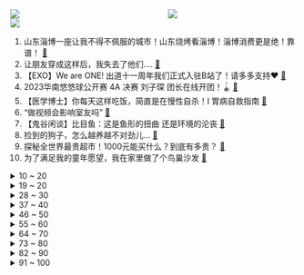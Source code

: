 <div >
	<a style="float:left;width:55%;" href = "https://github.com/anuraghazra/github-readme-stats">
	 <img src = "https://github-readme-stats.vercel.app/api?username=iuuuuuaena&theme=buefy&show_icons=true"/>
	</a>
	<a  style="float:right;width:45%" href = "https://github.com/anuraghazra/github-readme-stats">
	 <img  src="https://github-readme-stats.vercel.app/api/top-langs/?username=anuraghazra&layout=compact"/>
	</a>
	</div>

[![](https://img.shields.io/badge/jxd-@jxdgogogo.xyz-yellowgreen.svg)](https://www.jxdgogogo.xyz)<br>
1. 山东淄博一座让我不得不佩服的城市！山东烧烤看淄博！淄博消费更是绝！靠谱！ [:link:](//www.bilibili.com/video/BV1dT411p7Kd) <br>
2. 让朋友穿成这样后，我失去了他们.... [:link:](//www.bilibili.com/video/BV15s4y1m786) <br>
3. 【EXO】We are ONE! 出道十一周年我们正式入驻B站了！请多多支持♥ [:link:](//www.bilibili.com/video/BV14h411g7nH) <br>
4. 2023华南悠悠球公开赛 4A 决赛 刘子琛 团长在线开团！🪀 [:link:](//www.bilibili.com/video/BV1Ds4y1275K) <br>
5. 【医学博士】你每天这样吃饭，简直是在慢性自杀！I 胃病自救指南 [:link:](//www.bilibili.com/video/BV1VM411N7qc) <br>
6. “做视频会影响室友吗” [:link:](//www.bilibili.com/video/BV1Ym4y1B7zo) <br>
7. 【鬼谷闲谈】比目鱼：这是鱼形的扭曲 还是环境的沦丧 [:link:](//www.bilibili.com/video/BV1R24y157oF) <br>
8. 捡到的狗子，怎么越养越不对劲儿… [:link:](//www.bilibili.com/video/BV1Ba4y1T7ZN) <br>
9. 探秘全世界最贵超市！1000元能买什么？到底有多贵？ [:link:](//www.bilibili.com/video/BV1524y1L7KW) <br>
10. 为了满足我的童年愿望，我在家里做了个鸟巢沙发 [:link:](//www.bilibili.com/video/BV1Ps4y1m7jF) <br>
<details>
<summary>10 ~ 20</summary>

11. 说不心动，是假的！！.... [:link:](//www.bilibili.com/video/BV1ov4y1n71h) <br>
12. 开挂无法提升智力 [:link:](//www.bilibili.com/video/BV1qh411g7Lr) <br>
13. 猛女cos铃芽一口气暴走50公里！！！！什么二次元行为？ [:link:](//www.bilibili.com/video/BV1No4y1n7bs) <br>
14. 夺命狂奔！10位up主共享定位捉迷藏！ [:link:](//www.bilibili.com/video/BV1Xs4y127g4) <br>
15. 我在打烊的火锅店里偷东西吃！ [:link:](//www.bilibili.com/video/BV19a4y1K7Ne) <br>
16. 【warma】我要写书啦！！！ [:link:](//www.bilibili.com/video/BV1oM4y1y7Q4) <br>
17. 难道这就是我的通灵兽？ 被乌鸦认主全过程 [:link:](//www.bilibili.com/video/BV1J24y1L744) <br>
18. 《崩坏：星穹铁道》姬子角色PV——「追星星的人」 [:link:](//www.bilibili.com/video/BV1tT411W7T9) <br>
19. 划走将会永久失去，真的很久！ [:link:](//www.bilibili.com/video/BV1cm4y1B7eM) <br>
</details>
<details>
<summary>19 ~ 20</summary>

20. 狂 飙 大 学 版 [:link:](//www.bilibili.com/video/BV1EL411U7yA) <br>
21. 三代猛士来了！我太激动了！ [:link:](//www.bilibili.com/video/BV1HV4y1D7yK) <br>
22. 拿着3000块去王嘉尔同款夜店蹦迪到底够不够？【凭啥这么贵57/还愿挑战21/夜店之王03-KOR】 [:link:](//www.bilibili.com/video/BV1bh411g71n) <br>
23. 给院儿里的流浪猫们制作“夏季竹筒饮水器” [:link:](//www.bilibili.com/video/BV1HM4y1178B) <br>
24. 停更了快两年半，网上竟说我死了？！ [:link:](//www.bilibili.com/video/BV1Hs4y1m7pv) <br>
25. 这短短的1小时，铭刻着多少人的童年回忆！！ [:link:](//www.bilibili.com/video/BV1xV4y1D71G) <br>
26. 不同段位的人像摄影师如何拍照？该说不说，第一种摄影师大家应该都遇到过吧！ [:link:](//www.bilibili.com/video/BV1hs4y1N7QS) <br>
27. 吃上一口海胆饺！所有烦恼都逃跑！ [:link:](//www.bilibili.com/video/BV1AN411w7pL) <br>
28. 小朋友们好，我是演员孙彦军，我来B站了～ [:link:](//www.bilibili.com/video/BV1Jh411M7Uj) <br>
</details>
<details>
<summary>28 ~ 30</summary>

29. 世界名曲+世界名运镜灯光=？ [:link:](//www.bilibili.com/video/BV1Ra4y1K7Wn) <br>
30. 凌晨12点被可爱室友叫醒的你 [:link:](//www.bilibili.com/video/BV1CM411T75D) <br>
31. 衣服就要这么试，你学会了吗？ [:link:](//www.bilibili.com/video/BV1oL411U73e) <br>
32. 上海529自助餐小青龙不限量，小青龙从头吃到尾，吃爽了 [:link:](//www.bilibili.com/video/BV1Hm4y1B7zr) <br>
33. 你为什么总是觉得无聊？ [:link:](//www.bilibili.com/video/BV1RM4y117yB) <br>
34. 表面上看着像小玩具，但实际上是一个大家伙 [:link:](//www.bilibili.com/video/BV1Ga4y1T7ZC) <br>
35. 喊了5个原神coser给亲弟过19岁生日，这不得谢我一辈子啊 [:link:](//www.bilibili.com/video/BV1ck4y1i7Bd) <br>
36. 【时代少年团】旅游日常VLOG-先导片 [:link:](//www.bilibili.com/video/BV1Mh411G7tC) <br>
37. 探秘最真实的黄金武器！是什么体验？价格十分昂贵！ [:link:](//www.bilibili.com/video/BV1Xg4y1g7e2) <br>
</details>
<details>
<summary>37 ~ 40</summary>

38. 【点到为止40】棺 门 大 吉 《希腊棺材之谜》最终回 [:link:](//www.bilibili.com/video/BV1VM411N7uw) <br>
39. 原神必胜客联动 线下单杀树叶 [:link:](//www.bilibili.com/video/BV1aT411x7hs) <br>
40. 妈我不想开花 [:link:](//www.bilibili.com/video/BV1ih411g7Z6) <br>
41. “着火了。可是，她在火中依旧跳着舞” [:link:](//www.bilibili.com/video/BV1rV4y1f79e) <br>
42. 柒个我——影流之主 [:link:](//www.bilibili.com/video/BV1qm4y1q7uB) <br>
43. 销量1735！卖的差=质量不行？浅谈销量在动画讨论中扮演的角色！【瓶说动漫】 [:link:](//www.bilibili.com/video/BV17M411N7LX) <br>
44. 【YOASOBI/中日歌词/正式完整版】「我推的孩子」OP主题曲「アイドル/偶像」 [:link:](//www.bilibili.com/video/BV1H24y1w7B6) <br>
45. “师傅你是做什么工作的？”“做思想工作的 [:link:](//www.bilibili.com/video/BV1ug4y137z2) <br>
46. 什么年代了还在玩传统原神？来试试我这款【原神·现代战争】（原神动画） [:link:](//www.bilibili.com/video/BV1g84y1u7E6) <br>
</details>
<details>
<summary>46 ~ 50</summary>

47. 没错 我要结束和她四年的男女朋友关系了 [:link:](//www.bilibili.com/video/BV1K84y1u7XT) <br>
48. 为她做的立体书，在完工的那晚燃尽 [:link:](//www.bilibili.com/video/BV1GX4y1k71G) <br>
49. 切记不要睡太熟！小心潜伏在家中的类人生物！ [:link:](//www.bilibili.com/video/BV1Fj411c7bh) <br>
50. 来自卢森堡的退休警察，不远万里扎根在这片土地上，亲历山村巨变 [:link:](//www.bilibili.com/video/BV1jj411c7g1) <br>
51. 【STN快报第七季11】英国不仅有足球流氓，还有魁地奇杀人犯 [:link:](//www.bilibili.com/video/BV1Po4y1n7Z3) <br>
52. 博物馆迷集合！一次性怒刷全国最强13家博物馆！ [:link:](//www.bilibili.com/video/BV1yV4y1f7pk) <br>
53. 徒手剥100颗核桃，就为了还原杨贵妃吃过的失传点心？ [:link:](//www.bilibili.com/video/BV12M411T7do) <br>
54. 花3000块买的缅因猫，没养7天就从19楼坠楼了… [:link:](//www.bilibili.com/video/BV1wo4y1n7kq) <br>
55. 《原神》剧情PV—「雪国传说」 [:link:](//www.bilibili.com/video/BV1BM411N7nB) <br>
</details>
<details>
<summary>55 ~ 60</summary>

56. 张涛站起来了！ [:link:](//www.bilibili.com/video/BV1aX4y167pq) <br>
57. “布加拉提，我要成为『最强摇者』” [:link:](//www.bilibili.com/video/BV1Th411g7Qv) <br>
58. 剪个头发几个保镖站我后面是种什么体验 [:link:](//www.bilibili.com/video/BV1f24y157wx) <br>
59. 美国保时捷竟然开餐厅？探秘全球唯一，保时捷917餐厅！！ [:link:](//www.bilibili.com/video/BV1SX4y1677H) <br>
60. 这是给成年人看的童话故事，也是我看到过最浪漫的电影《大鱼》 [:link:](//www.bilibili.com/video/BV12c411W7E3) <br>
61. 用了72个小时画出了这几秒的动画 [:link:](//www.bilibili.com/video/BV12c411W7WK) <br>
62. 法院传票、巨额赔款、全网道歉，这就是他揭露黑暗的后果 [:link:](//www.bilibili.com/video/BV1Uh411u7sA) <br>
63. 每天学习15个小时，成绩却提不上去？你可能在假努力！ [:link:](//www.bilibili.com/video/BV1Zg4y1g7cb) <br>
64. 原神游戏时长两年半，全角色90级毕业！账号展示！ [:link:](//www.bilibili.com/video/BV1To4y1n74D) <br>
</details>
<details>
<summary>64 ~ 70</summary>

65. 大学生如何在宿舍拍出《极限挑战》 [:link:](//www.bilibili.com/video/BV17j411c7eA) <br>
66. 撕了蒜了！ [:link:](//www.bilibili.com/video/BV1UM411T7T6) <br>
67. 《原神》剧情pv-「披萨纪行」 [:link:](//www.bilibili.com/video/BV1Ls4y1m7jp) <br>
68. 各地人的离谱消费！ [:link:](//www.bilibili.com/video/BV13M411K7FA) <br>
69. 随机约会挑战！居然随机到让女朋友穿着JK去…… [:link:](//www.bilibili.com/video/BV1am4y1B7mA) <br>
70. 女友接入AI，害怕得不敢乱说话。。。 [:link:](//www.bilibili.com/video/BV11M411T7hM) <br>
71. 震碎三观!4399下架的养丧尸游戏,最终的真结局是什么？ [:link:](//www.bilibili.com/video/BV11h411g7Jq) <br>
72. 三代毒品同框，会有什么样的命运？ [:link:](//www.bilibili.com/video/BV1xV4y1D7wv) <br>
73. 家 人 们 谁 懂 啊  都掉桌上了他还要吃！ [:link:](//www.bilibili.com/video/BV1uM4y117uu) <br>
</details>
<details>
<summary>73 ~ 80</summary>

74. 保证没P图！你吃过比这更大的吗？ [:link:](//www.bilibili.com/video/BV1DN411A7Fr) <br>
75. 快让你们的好兄弟给你搞一台宝马RR！ [:link:](//www.bilibili.com/video/BV1Fs4y1m7qN) <br>
76. 这桥......再贪就没了！！ [:link:](//www.bilibili.com/video/BV1zV4y1f7S6) <br>
77. 闽南语没有脏话 [:link:](//www.bilibili.com/video/BV1CV4y1f7ra) <br>
78. 女娲、盘古你变的？太上老君，你骗谁呢！ [:link:](//www.bilibili.com/video/BV1NN411P77r) <br>
79. 你会买去皮的、还是买不去皮的 [:link:](//www.bilibili.com/video/BV13m4y1B7Vu) <br>
80. （重磅）胖龙大战一触即发！ [:link:](//www.bilibili.com/video/BV16s4y1N7SJ) <br>
81. 有的人一直在长大，有的人却不会变老了 [:link:](//www.bilibili.com/video/BV1jm4y167fE) <br>
82. IVE最新回归曲I AM MV公开 [:link:](//www.bilibili.com/video/BV19k4y1v7ew) <br>
</details>
<details>
<summary>82 ~ 90</summary>

83. 边吃边哭的蛋糕，做完才懂原来不是每个人都值得付出... [:link:](//www.bilibili.com/video/BV1Bv4y1n75Y) <br>
84. 我想当太空人！从零挑战通关明日之后！#3 [:link:](//www.bilibili.com/video/BV1js4y1m7KB) <br>
85. 学校突然把体育课改成了政治课 [:link:](//www.bilibili.com/video/BV1xN411P7Ce) <br>
86. 当我用VR来玩史上最难一格空岛生存！ [:link:](//www.bilibili.com/video/BV1LT411x7Gp) <br>
87. 2160买一箱生蚝公主，玫瑰粉钻生蚝，刺身炫不停 [:link:](//www.bilibili.com/video/BV1XM411T7qk) <br>
88. 【保姆级】只用ChatGPT论文降重从98.9%到1.1%，耗费巨资验证效果，毕业季神器！！ [:link:](//www.bilibili.com/video/BV1K84y1T7Q1) <br>
89. 谁说黄黑皮只能走欧美风？NO！ [:link:](//www.bilibili.com/video/BV1RT411p7PF) <br>
90. 女学生被残害，硬汉老师重拳出击，踏平恶势力 [:link:](//www.bilibili.com/video/BV1Wk4y1v7Sd) <br>
91. 泰坦：巨人城废墟怎么走？？ [:link:](//www.bilibili.com/video/BV1zc411W7tt) <br>
</details>
<details>
<summary>91 ~ 100</summary>

92. 长期吃饭不规律，是怎么迫害你的？ [:link:](//www.bilibili.com/video/BV1A84y1T7nE) <br>
93. 该片获得第32届中国电影金鸡奖四项提名，78岁老人第一次拍电影就成为“中国年龄最大的影帝”这才是新时代需要的电影！！！ [:link:](//www.bilibili.com/video/BV1yV4y1f7fr) <br>
94. 好想把这件衣服焊在身上！ [:link:](//www.bilibili.com/video/BV17X4y1k7G8) <br>
95. 休息是被允许的 [:link:](//www.bilibili.com/video/BV1ph411g7xu) <br>
96. 【睡前消息574】ChatGPT是做题家 中国欠他一套模拟卷 [:link:](//www.bilibili.com/video/BV1Tm4y1m7ty) <br>
97. 一战中的闪避王是谁？【硬核狠人50】 [:link:](//www.bilibili.com/video/BV1h84y1u7se) <br>
98. 摆摊化妆！她摘眼镜之后的样子好美！女孩子真的要多夸！ [:link:](//www.bilibili.com/video/BV12h411g7yL) <br>
99. 《 德国品牌，闪击污渍 》 [:link:](//www.bilibili.com/video/BV1Eo4y1n7t6) <br>
100. 大虐！追妻火葬场这段爆哭！他撕心裂肺的求她回来，但他生命里唯一的光还是被他亲手摧毁了！ [:link:](//www.bilibili.com/video/BV1zV4y1f7Gj) <br>
</details>
